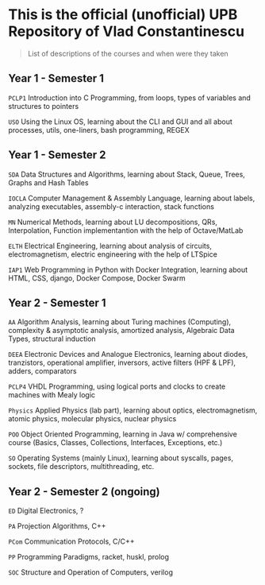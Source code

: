 # This is the official (unofficial) UPB Repository of Vlad Constantinescu
    
>List of descriptions of the courses and when were they taken


## Year 1 - Semester 1

`PCLP1` Introduction into C Programming, from loops, types of variables and structures to pointers

`USO` Using the Linux OS, learning about the CLI and GUI and all about processes, utils, one-liners, bash programming, REGEX

## Year 1 - Semester 2

`SDA` Data Structures and Algorithms, learning about Stack, Queue, Trees, Graphs and Hash Tables

`IOCLA` Computer Management & Assembly Language, learning about labels, analyzing executables, assembly-c interaction, stack functions

`MN` Numerical Methods, learning about LU decompositions, QRs, Interpolation, Function implementantion with the help of Octave/MatLab

`ELTH` Electrical Engineering, learning about analysis of circuits, electromagnetism, electric engineering with the help of LTSpice

`IAP1` Web Programming in Python with Docker Integration, learning about HTML, CSS, django, Docker Compose, Docker Swarm

## Year 2 - Semester 1

`AA` Algorithm Analysis, learning about Turing machines (Computing), complexity & asymptotic analysis, amortized analysis, Algebraic Data Types, structural induction

`DEEA` Electronic Devices and Analogue Electronics, learning about diodes, tranzistors, operational amplifier, inversors, active filters (HPF & LPF), adders, comparators

`PCLP4` VHDL Programming, using logical ports and clocks to create machines with Mealy logic

`Physics` Applied Physics (lab part), learning about optics, electromagnetism, atomic physics, molecular physics, nuclear physics 

`POO` Object Oriented Programming, learning in Java w/ comprehensive course (Basics, Classes, Collections, Interfaces, Exceptions, etc.)

`SO` Operating Systems (mainly Linux), learning about syscalls, pages, sockets, file descriptors, multithreading, etc.

## Year 2 - Semester 2 (ongoing)

`ED` Digital Electronics, ?

`PA` Projection Algorithms, C++

`PCom` Communication Protocols, C/C++

`PP` Programming Paradigms, racket, huskl, prolog

`SOC` Structure and Operation of Computers, verilog


